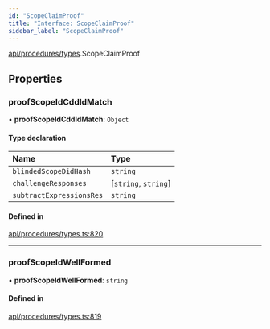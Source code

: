 ```yaml
---
id: "ScopeClaimProof"
title: "Interface: ScopeClaimProof"
sidebar_label: "ScopeClaimProof"
---
```


[api/procedures/types](../../../../../modules/API/Procedures/Types/Types.md).ScopeClaimProof

## Properties

### proofScopeIdCddIdMatch

• **proofScopeIdCddIdMatch**: `Object`

#### Type declaration

| Name | Type |
| :------ | :------ |
| `blindedScopeDidHash` | `string` |
| `challengeResponses` | [`string`, `string`] |
| `subtractExpressionsRes` | `string` |

#### Defined in

[api/procedures/types.ts:820](https://github.com/PolymeshAssociation/polymesh-sdk/blob/3cc570ade/src/api/procedures/types.ts#L820)

___

### proofScopeIdWellFormed

• **proofScopeIdWellFormed**: `string`

#### Defined in

[api/procedures/types.ts:819](https://github.com/PolymeshAssociation/polymesh-sdk/blob/3cc570ade/src/api/procedures/types.ts#L819)
